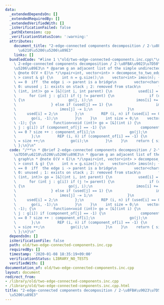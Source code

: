 ```yaml
---
data:
  _extendedDependsOn: []
  _extendedRequiredBy: []
  _extendedVerifiedWith: []
  _isVerificationFailed: false
  _pathExtension: cpp
  _verificationStatusIcon: ':warning:'
  attributes:
    document_title: "2-edge-connected components decomposition / 2-\u8FBA\u9023\u7D50\
      \u6210\u5206\u5206\u89E3"
    links: []
  bundledCode: "#line 1 \"old/two-edge-connected-components.inc.cpp\"\n/**\n * @brief\
    \ 2-edge-connected components decomposition / 2-\u8FBA\u9023\u7D50\u6210\u5206\
    \u5206\u89E3\n * @param g an adjacent list of the simple undirected graph\n *\
    \ @note O(V + E)\n */\npair<int, vector<int> > decompose_to_two_edge_connected_components(vector<vector<int>\
    \ > const & g) {\n    int n = g.size();\n    vector<int> imos(n); { // imos[i]\
    \ == 0  iff  the edge i -> parent is a bridge\n        vector<char> used(n); //\
    \ 0: unused ; 1: exists on stack ; 2: removed from stack\n        function<void\
    \ (int, int)> go = [&](int i, int parent) {\n            used[i] = 1;\n      \
    \      for (int j : g[i]) if (j != parent) {\n                if (used[j] == 0)\
    \ {\n                    go(j, i);\n                    imos[i] += imos[j];\n\
    \                } else if (used[j] == 1) {\n                    imos[i] += 1;\n\
    \                    imos[j] -= 1;\n                }\n            }\n       \
    \     used[i] = 2;\n        };\n        REP (i, n) if (used[i] == 0) {\n     \
    \       go(i, -1);\n        }\n    }\n    int size = 0;\n    vector<int> component_of(n,\
    \ -1); {\n        function<void (int)> go = [&](int i) {\n            for (int\
    \ j : g[i]) if (component_of[j] == -1) {\n                component_of[j] = imos[j]\
    \ == 0 ? size ++ : component_of[i];\n                go(j);\n            }\n \
    \       };\n        REP (i, n) if (component_of[i] == -1) {\n            component_of[i]\
    \ = size ++;\n            go(i);\n        }\n    }\n    return { size, move(component_of)\
    \ };\n}\n"
  code: "/**\n * @brief 2-edge-connected components decomposition / 2-\u8FBA\u9023\
    \u7D50\u6210\u5206\u5206\u89E3\n * @param g an adjacent list of the simple undirected\
    \ graph\n * @note O(V + E)\n */\npair<int, vector<int> > decompose_to_two_edge_connected_components(vector<vector<int>\
    \ > const & g) {\n    int n = g.size();\n    vector<int> imos(n); { // imos[i]\
    \ == 0  iff  the edge i -> parent is a bridge\n        vector<char> used(n); //\
    \ 0: unused ; 1: exists on stack ; 2: removed from stack\n        function<void\
    \ (int, int)> go = [&](int i, int parent) {\n            used[i] = 1;\n      \
    \      for (int j : g[i]) if (j != parent) {\n                if (used[j] == 0)\
    \ {\n                    go(j, i);\n                    imos[i] += imos[j];\n\
    \                } else if (used[j] == 1) {\n                    imos[i] += 1;\n\
    \                    imos[j] -= 1;\n                }\n            }\n       \
    \     used[i] = 2;\n        };\n        REP (i, n) if (used[i] == 0) {\n     \
    \       go(i, -1);\n        }\n    }\n    int size = 0;\n    vector<int> component_of(n,\
    \ -1); {\n        function<void (int)> go = [&](int i) {\n            for (int\
    \ j : g[i]) if (component_of[j] == -1) {\n                component_of[j] = imos[j]\
    \ == 0 ? size ++ : component_of[i];\n                go(j);\n            }\n \
    \       };\n        REP (i, n) if (component_of[i] == -1) {\n            component_of[i]\
    \ = size ++;\n            go(i);\n        }\n    }\n    return { size, move(component_of)\
    \ };\n}\n"
  dependsOn: []
  isVerificationFile: false
  path: old/two-edge-connected-components.inc.cpp
  requiredBy: []
  timestamp: '2020-01-08 18:35:19+09:00'
  verificationStatus: LIBRARY_NO_TESTS
  verifiedWith: []
documentation_of: old/two-edge-connected-components.inc.cpp
layout: document
redirect_from:
- /library/old/two-edge-connected-components.inc.cpp
- /library/old/two-edge-connected-components.inc.cpp.html
title: "2-edge-connected components decomposition / 2-\u8FBA\u9023\u7D50\u6210\u5206\
  \u5206\u89E3"
---
```

